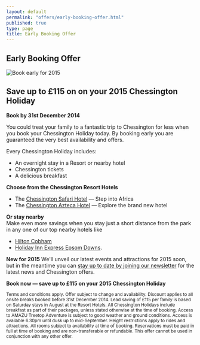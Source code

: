 ```yaml
---
layout: default
permalink: "offers/early-booking-offer.html"
published: true
type: page
title: Early Booking Offer
---
```


## Early Booking Offer

![Book early for 2015](http://chessingtonholidays.merlinbreaks.co.uk/images/masterChessington/offers/banners/early-booking-offer-2015.jpg)

## Save up to £115 on on your 2015 Chessington Holiday
<strong>Book by 31st December 2014</strong> 

You could treat your family to a fantastic trip to Chessington for less when you book your Chessington Holiday today. By booking early you are guaranteed the very best availability and offers.

Every Chessington Holiday includes:
<ul>
<li>An overnight stay in a Resort or nearby hotel</li>
<li>Chessington tickets</li>
<li>A delicious breakfast</li>
</ul>

**Choose from the Chessington Resort Hotels**<br>
<ul>
<li>The <a href="http://www.chessingtonholidays.co.uk/hotels/safari-resort-hotel.html">Chessington Safari Hotel</a> — Step into Africa</li> 
<li>The <a href="http://www.chessingtonholidays.co.uk/hotels/chessington-azteca-hotel.html">Chessington Azteca Hotel</a> — Explore the brand new hotel</li>
</ul>

**Or stay nearby**
<br>
Make even more savings when you stay just a short distance from the park in any one of our top nearby hotels like
<ul>
<li><a href="http://www.chessingtonholidays.co.uk/hotels/hilton-cobham.html">Hilton Cobham</a></li>
<li><a href="http://www.chessingtonholidays.co.uk/hotels/holiday-inn-express-epsom-downs.html">Holiday Inn Express Epsom Downs</a>.</li> 
</ul>

**New for 2015**
We'll unveil our latest events and attractions for 2015 soon, but in the meantime you can <a href="http://www.chessingtonholidays.co.uk/whats-new-2015.html">stay up to date by joining our newsletter</a> for the latest news and Chessington offers.

**Book now — save up to £115 on your 2015 Chessington Holiday**

<small>Terms and conditions apply. Offer subject to change and availability. Discount applies to all onsite breaks booked before 31st December 2014. Lead saving of £115 per family is based on Saturday stays in August at the Resort Hotels. All Chessington Holidays include breakfast as part of their packages, unless stated otherwise at the time of booking. Access to AMAZU Treetop Adventure is subject to good weather and ground conditions. Access is available 6.30pm until dusk up to mid-September. Height restrictions apply to rides and attractions. All rooms subject to availability at time of booking. Reservations must be paid in full at time of booking and are non-transferable or refundable. This offer cannot be used in conjunction with any other offer.</small>